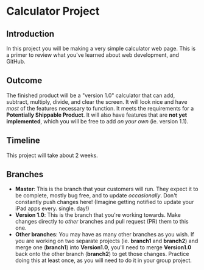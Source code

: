 # Calculator Project

## Introduction
In this project you will be making a very simple calculator web page. This is a primer to review what you've learned about web development, and GitHub.

## Outcome
The finished product will be a "version 1.0" calculator that can add, subtract, multiply, divide, and clear the screen. It will look nice and have *most* of the features necessary to function. It meets the requirements for a **Potentially Shippable Product**. It will also have features that are **not yet implemented**, which you will be free to add *on your own* (ie. version 1.1).

## Timeline
This project will take about 2 weeks.

## Branches
- **Master**: This is the branch that your customers will run. They expect it to be complete, mostly bug free, and to update *occasionally*. Don't constantly push changes here! (Imagine getting notified to update your iPad apps every. single. day!)
- **Version 1.0**: This is the branch that you're working towards. Make changes directly to *other* branches and pull request (PR) them to this one.
- **Other branches**: You may have as many other branches as you wish. If you are working on two separate projects (ie. **branch1** and **branch2**) and merge one (**branch1**) into **Version1.0**, you'll need to merge **Version1.0** back onto the other branch (**branch2**) to get those changes. Practice doing this at least once, as you will need to do it in your group project.
